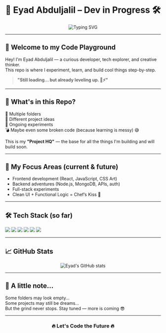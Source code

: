 <h1 align="center">🚀 Eyad Abduljalil – Dev in Progress 🛠️</h1>

<p align="center">
  <img src="https://readme-typing-svg.demolab.com?font=Fira+Code&size=24&duration=3000&pause=1000&center=true&vCenter=true&width=435&lines=Building+My+Dev+Empire...;Backend+%2B+Frontend+Coming+Soon!;Learning+%F0%9F%94%A5+Growing+%F0%9F%8C%B1+Creating" alt="Typing SVG" />
</p>

---

## 👋 Welcome to my Code Playground

Hey! I'm Eyad Abduljalil — a curious developer, tech explorer, and creative thinker.  
This repo is where I experiment, learn, and build cool things step-by-step.

> **"Still loading... but already leveling up. 🧠⚡"**

---

## 📂 What's in this Repo?

📁 Multiple folders  
🎯 Different project ideas  
🧪 Ongoing experiments  
💣 Maybe even some broken code (because learning is messy) 😅

This is my **"Project HQ"** — the base for all the things I'm building and will build soon.

---

## 🧠 My Focus Areas (current & future)

- Frontend development (React, JavaScript, CSS Art)
- Backend adventures (Node.js, MongoDB, APIs, auth)
- Full-stack experiments
- Clean UI + Functional Logic = Chef’s Kiss 💋

---

## 🛠️ Tech Stack (so far)

<p align="left">
  <img src="https://img.shields.io/badge/HTML5-E34F26?style=for-the-badge&logo=html5&logoColor=white"/>
  <img src="https://img.shields.io/badge/CSS3-1572B6?style=for-the-badge&logo=css3&logoColor=white"/>
  <img src="https://img.shields.io/badge/JavaScript-F7DF1E?style=for-the-badge&logo=javascript&logoColor=black"/>
  <img src="https://img.shields.io/badge/React-20232A?style=for-the-badge&logo=react&logoColor=61DAFB"/>
  <img src="https://img.shields.io/badge/Node.js-339933?style=for-the-badge&logo=nodedotjs&logoColor=white"/>
  <img src="https://img.shields.io/badge/Git-F05032?style=for-the-badge&logo=git&logoColor=white"/>
</p>

---

## 📈 GitHub Stats

<p align="center">
  <img src="https://github-readme-stats.vercel.app/api?username=EyadAbduljalil&show_icons=true&theme=tokyonight" alt="Eyad's GitHub stats" />
</p>

---

## 🧩 A little note...

Some folders may look empty...  
Some projects may still be dreams...  
But the grind never stops. Stay tuned — more is coming 😎

---

<h3 align="center">🔥 Let's Code the Future 🔥</h3>
